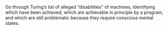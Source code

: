 <div id="Exe26.1">
Go through Turing’s list of alleged
“disabilities” of machines, identifying which have been achieved, which
are achievable in principle by a program, and which are still
problematic because they require conscious mental states.
</div>
